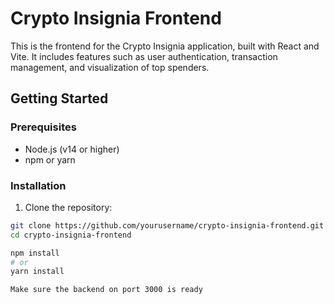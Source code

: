 # Crypto Insignia Frontend

This is the frontend for the Crypto Insignia application, built with React and Vite. It includes features such as user authentication, transaction management, and visualization of top spenders.


## Getting Started

### Prerequisites

- Node.js (v14 or higher)
- npm or yarn

### Installation

1. Clone the repository:

```sh
git clone https://github.com/yourusername/crypto-insignia-frontend.git
cd crypto-insignia-frontend

npm install
# or
yarn install

Make sure the backend on port 3000 is ready
